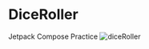 # DiceRoller
Jetpack Compose Practice
![diceRoller](https://github.com/AnuShrestha08/DiceRoller/assets/129925292/ca6cf70b-c14d-43ae-94da-fcd4453c0315)
